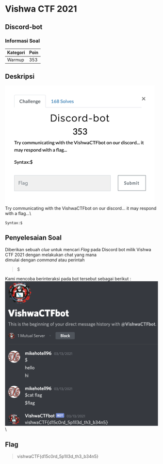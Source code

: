 # Vishwa CTF 2021
## Discord-bot
### Informasi Soal
| Kategori | Poin |
|----------|------|
| Warmup | 353 |

## Deskripsi
![image](https://raw.githubusercontent.com/mhilmi999/writeUp-CTF/main/vishwaCTF/Warmup/Discord-bot/screenshot/soalDiscord-bot.png)\
Try communicating with the VishwaCTFbot on our discord... it may respond with a flag...\
```
Syntax:$
```


## Penyelesaian Soal
Diberikan sebuah *clue* untuk mencari *Flag* pada Discord bot milik Vishwa CTF 2021 dengan melakukan chat yang mana\
dimulai dengan *command* atau perintah
> $

Kami mencoba berinteraksi pada bot tersebut sebagai berikut :
![image](https://raw.githubusercontent.com/mhilmi999/writeUp-CTF/main/vishwaCTF/Warmup/Discord-bot/screenshot/ssChatVishwaBot.png)\

## Flag
> vishwaCTF{d15c0rd_5p1ll3d_th3_b34n5}
